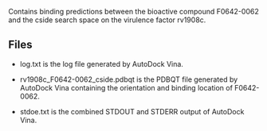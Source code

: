 Contains binding predictions between the bioactive compound F0642-0062 and the cside search space on the virulence factor rv1908c.

## Files

- log.txt is the log file generated by AutoDock Vina.

- rv1908c_F0642-0062_cside.pdbqt is the PDBQT file generated by AutoDock Vina containing the orientation and binding location of F0642-0062.

- stdoe.txt is the combined STDOUT and STDERR output of AutoDock Vina.

